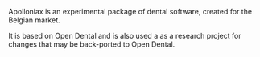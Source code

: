 Apolloniax is an experimental package of dental software, created for the Belgian market.

It is based on Open Dental and is also used a as a research project for changes that may be back-ported to Open Dental.